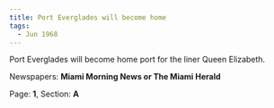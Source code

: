 ```yaml
---  
title: Port Everglades will become home  
tags:  
  - Jun 1968  
---  
```

  
Port Everglades will become home port for the liner Queen Elizabeth.  
  
Newspapers: **Miami Morning News or The Miami Herald**  
  
Page: **1**, Section: **A** 
